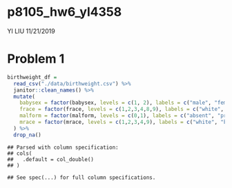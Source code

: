 p8105\_hw6\_yl4358
================
YI LIU
11/21/2019

# Problem 1

``` r
birthweight_df = 
  read_csv("./data/birthweight.csv") %>% 
  janitor::clean_names() %>% 
  mutate(
    babysex = factor(babysex, levels = c(1, 2), labels = c("male", "female"), ordered = TRUE),
    frace = factor(frace, levels = c(1,2,3,4,8,9), labels = c("white", "black","asian","puerto_rican","other","unknown"), ordered = TRUE),
    malform = factor(malform, levels = c(0,1), labels = c("absent", "present"), ordered = TRUE),
    mrace = factor(mrace, levels = c(1,2,3,4,9), labels = c("white", "black","asian","puerto_rican","other"), ordered = TRUE)
  ) %>% 
  drop_na()
```

    ## Parsed with column specification:
    ## cols(
    ##   .default = col_double()
    ## )

    ## See spec(...) for full column specifications.
